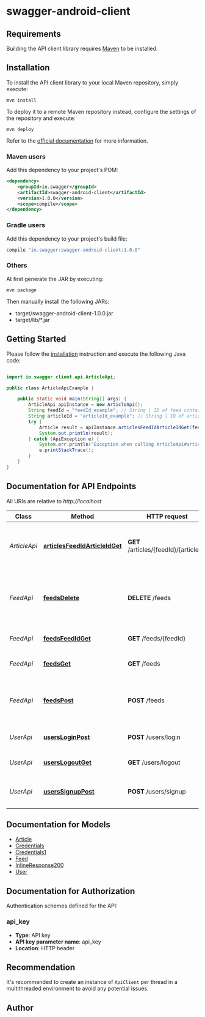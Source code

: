 # swagger-android-client

## Requirements

Building the API client library requires [Maven](https://maven.apache.org/) to be installed.

## Installation

To install the API client library to your local Maven repository, simply execute:

```shell
mvn install
```

To deploy it to a remote Maven repository instead, configure the settings of the repository and execute:

```shell
mvn deploy
```

Refer to the [official documentation](https://maven.apache.org/plugins/maven-deploy-plugin/usage.html) for more information.

### Maven users

Add this dependency to your project's POM:

```xml
<dependency>
    <groupId>io.swagger</groupId>
    <artifactId>swagger-android-client</artifactId>
    <version>1.0.0</version>
    <scope>compile</scope>
</dependency>
```

### Gradle users

Add this dependency to your project's build file:

```groovy
compile "io.swagger:swagger-android-client:1.0.0"
```

### Others

At first generate the JAR by executing:

    mvn package

Then manually install the following JARs:

* target/swagger-android-client-1.0.0.jar
* target/lib/*.jar

## Getting Started

Please follow the [installation](#installation) instruction and execute the following Java code:

```java

import io.swagger.client.api.ArticleApi;

public class ArticleApiExample {

    public static void main(String[] args) {
        ArticleApi apiInstance = new ArticleApi();
        String feedId = "feedId_example"; // String | ID of feed containing article
        String articleId = "articleId_example"; // String | ID of article to retrieve
        try {
            Article result = apiInstance.articlesFeedIdArticleIdGet(feedId, articleId);
            System.out.println(result);
        } catch (ApiException e) {
            System.err.println("Exception when calling ArticleApi#articlesFeedIdArticleIdGet");
            e.printStackTrace();
        }
    }
}

```

## Documentation for API Endpoints

All URIs are relative to *http://localhost*

Class | Method | HTTP request | Description
------------ | ------------- | ------------- | -------------
*ArticleApi* | [**articlesFeedIdArticleIdGet**](docs/ArticleApi.md#articlesFeedIdArticleIdGet) | **GET** /articles/{feedId}/{articleId} | retrieve article feed id and article id (id correspond to 1st, 2nd, 3rd, 4th... article)
*FeedApi* | [**feedsDelete**](docs/FeedApi.md#feedsDelete) | **DELETE** /feeds | Unsuscribe to a feed by url (keep it in database, juste remove reference for user)
*FeedApi* | [**feedsFeedIdGet**](docs/FeedApi.md#feedsFeedIdGet) | **GET** /feeds/{feedId} | Find a feed and retrieve its articles
*FeedApi* | [**feedsGet**](docs/FeedApi.md#feedsGet) | **GET** /feeds | Get all feeds subscribed by currend user
*FeedApi* | [**feedsPost**](docs/FeedApi.md#feedsPost) | **POST** /feeds | Suscribe to a feed by url (add it in database, and reference its id for current user)
*UserApi* | [**usersLoginPost**](docs/UserApi.md#usersLoginPost) | **POST** /users/login | Login with email and password
*UserApi* | [**usersLogoutGet**](docs/UserApi.md#usersLogoutGet) | **GET** /users/logout | Logs out current logged in user session
*UserApi* | [**usersSignupPost**](docs/UserApi.md#usersSignupPost) | **POST** /users/signup | Signup with email and password - application/json


## Documentation for Models

 - [Article](docs/Article.md)
 - [Credentials](docs/Credentials.md)
 - [Credentials1](docs/Credentials1.md)
 - [Feed](docs/Feed.md)
 - [InlineResponse200](docs/InlineResponse200.md)
 - [User](docs/User.md)


## Documentation for Authorization

Authentication schemes defined for the API:
### api_key

- **Type**: API key
- **API key parameter name**: api_key
- **Location**: HTTP header


## Recommendation

It's recommended to create an instance of `ApiClient` per thread in a multithreaded environment to avoid any potential issues.

## Author



